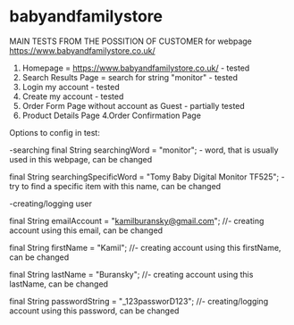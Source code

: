 # babyandfamilystore
MAIN TESTS FROM THE POSSITION OF CUSTOMER for webpage https://www.babyandfamilystore.co.uk/ 


1. Homepage = https://www.babyandfamilystore.co.uk/ - tested
2. Search Results Page = search for string "monitor" - tested
3. Login my account - tested
4. Create my account - tested
5. Order Form Page without account as Guest - partially tested
6. Product Details Page
4.Order Confirmation Page


Options to config in test:

-searching
final String searchingWord = "monitor"; - word, that is usually used in this webpage, can be changed

final String searchingSpecificWord = "Tomy Baby Digital Monitor TF525";  - try to find a specific item with this name, can be changed


-creating/logging user

final String emailAccount = "kamilburansky@gmail.com";  //- creating account using this email, can be changed

final String firstName = "Kamil"; //- creating account using this firstName, can be changed

final String lastName = "Buransky"; //- creating account using this lastName, can be changed

final String passwordString = "_123passworD123";  //- creating/logging account using this password, can be changed
